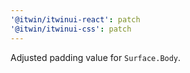 ```yaml
---
'@itwin/itwinui-react': patch
'@itwin/itwinui-css': patch
---
```


Adjusted padding value for `Surface.Body`.
